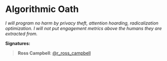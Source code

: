 # Algorithmic Oath

*I will program no harm by privacy theft, attention hoarding, radicalization optimization. I will not put engagement metrics above the humans they are extracted from.*

**Signatures:**

> **Ross Campbell**: [@r_ross_campbell](https://twitter.com/r_ross_campbell)

